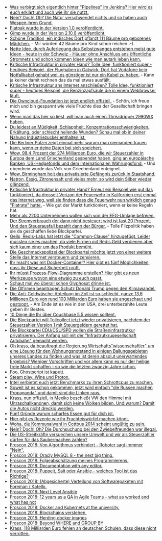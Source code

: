 * [Was verbirgt sich eigentlich hinter "Pipelines" im Jenkins? Hier wird es euch erklärt und auch wie ihr sie nutzt.](https://opensource.com/article/18/8/devops-jenkins-2)
* [Nein? Doch! Oh? Die Natur verschwendet nichts und so haben auch Wespen ihren Grund.](http://www.sonnenseite.com/de/umwelt/wespen-sind-genau-wie-bienen-wichtige-nuetzlinge.html)
* [Flatpak wurde in der Version 1.0 veröffentlicht.](https://www.phoronix.com/scan.php?page=news_item&px=Flatpak-1.0-Released)
* [Gimp wurde in der Version 2.10.6 veröffentlicht.](https://www.pro-linux.de/news/1/26213/gimp-2106-mit-weiteren-neuerungen.html)
* [Schöne Tradition, ein indisches Dorf pflanzt 111 Bäume pro geborenes Mädchen.](https://netzfrauen.org/2018/08/20/indien-2/) - Mir würden 42 Bäume pro Kind schon reichen :-).
* [Nette Idee, durch Auferlegung des Selbstzwanges entstehen meist gute Ideen - heute in der Schweiz - Häuser ohne Anschluss ans öffentliche Stromnetz und schon kommen Ideen wie man autark leben kann.](http://www.sonnenseite.com/de/zukunft/neubau-ohne-netzanschluss.html)
* [Kritische Infrastruktur in privater Hand? Tolle Idee, funktioniert super - heutiges Beispiel, der Flughaben in Gatwick. Dort hat Vodafone kein Notfallkabel gehabt weil es günstiger ist nur ein Kabel zu haben.](https://blog.fefe.de/?ts=a585f457) - Kann ja keiner damit rechnen das da mal etwas ausfällt.
* [Kritische Infrastruktur ans Internet anschließen? Tolle Idee, funktioniert super - heutiges Beispiel, die Benzinzapfsäule die in einem Webbrowser läuft.](https://blog.fefe.de/?ts=a585053c)
* [Die Owncloud-Foundation ist jetzt endlich offiziell.](https://www.pro-linux.de/news/1/26219/owncloud-foundation-geht-an-den-start.html) - Schön, ich freue mich und bin gespannt wie viele Früchte dies der Gesellschaft bringen wird.
* [Wenn man das hier so liest, will man auch einen Threadripper 2990WX haben.](https://www.phoronix.com/scan.php?page=news_item&px=Threadripper-2990WX-DragonFly)
* [Du leidest an Müdigkeit, Schlappheit, Konzentrationsschwierigkeiten, Erkältung, oder schlecht heilende Wunden? Schau mal ob in deiner Nahung Industriezucker enthalten ist.](https://netzfrauen.org/2018/08/21/zucker-2-2/)
* [Die Berliner Polzei zeigt einmal mehr warum man niemanden trauen kann, wenn er deine Daten bei sich speichert.](https://blog.fefe.de/?ts=a582f160)
* [Wow, 98,4 Prozent der 274 Milliarden Euro, die wir Steuerzahler in Europa dem Land Griechenland gespendet haben, ging an europäische Banken, US-Hedgefonds und dem Internationalen Währungsfond.](https://netzfrauen.org/2018/08/21/griechenland-2/) - Und obendrein wurde das Volk von Griechenland enteignet.
* [Wow, Birmingham holt das privatisierte Gefängnis zurück in Staatshand.](https://blog.fefe.de/?ts=a582e016)
* [Natron, Essig, Zitronensaft und vieles mehr, so wird dein Silber wieder glänzend.](https://www.smarticular.net/silber-reinigen-angelaufen-hausmittel-essig-natron-salz/)
* [Kritische Infrastruktur in privater Hand? Erneut ein Beispiel wie gut das funktioniert, da drosselt Verizon der Feuerwehr in Kalifornien erst einmal das Internet weg, weil sie finden dass die Feuerwehr nun wirklich genug "Flatrate" hatte.](https://blog.fefe.de/?ts=a582b920) - Wie gut der Markt funktioniert, wenn er keine Regeln hat.
* [Mehr als 2200 Unternehmen wollen sich von der EEG-Umlage befreien. Der Stromverbrauch der dann nicht besteuert wird ist fast 20 Prozent. Und den Steuerausfall bezahlt dann der Bürger.](http://www.sonnenseite.com/de/wirtschaft/mehr-als-2200-unternehmen-beantragen-teilweise-befreiung-von-eeg-umlage.html) - Tolle Filzpolitik haben sie da geschaffen liebe Blockpartei.
* [Geilo, Redis-Labs hat jetzt die "Common-Clause" hinzugefügt. Leider mussten sie es machen, da viele Firmen mit Redis Geld verdienen aber sich kaum einer um das Produkt bemüht.](https://blog.fefe.de/?ts=a583e806)
* [Die Geschmackspolizei der Blockpartei möchte jetzt von einer weitere Stelle das Internet versteuern und zensieren.](https://blog.fefe.de/?ts=a58381a0)
* [Ihr macht was mit Docker-Container? Hier gibt es fünf Möglichkeiten, dass ihr Diese auf Sicherheit prüft.](https://opensource.com/article/18/8/tools-container-security)
* [Ihr müsst Prozess-Flow-Diagramme erstellen? Hier gibt es neun Werkzeuge wovon eins etwaig zu euch passt.](https://opensource.com/article/18/8/flowchart-diagramming-linux)
* [Schaut mal wo überall schon Glyphosat drinne ist.](https://netzfrauen.org/2018/08/22/glyphosat-2/)
* [Die Ölfirmen beantragen Schutz Donald Trump gegen den Klimawandel.](https://blog.fefe.de/?ts=a5836a0d)
* [Die Anti-Geldwäsche-Abteilung im Zoll ist so schlecht, ganze 13,6 Millionen Euro von rund 100 Milliarden Euro haben sie angeschaut und gestoppt.](https://blog.fefe.de/?ts=a5836ac3) - Am Ende ist es wie in den USA, drei unterbezahlte Leute geben ihr Bestes.
* [10 Dinge die Ihr über Couchbase 5.5 wissen solltent.](https://blog.couchbase.com/10-other-things-that-developers-must-know-about-couchbase/)
* [Die Blockpartei will Tollcollect jetzt wieder privatisieren, nachdem der Steuerzahler Version 1 mit Steuergeldern gerettet hat.](https://blog.fefe.de/?ts=a583628e)
* [Die Blockpartei CDU/CSU/SPD wollen die Straßeninfrastrutkur privatisieren. Der Anfang soll mit der "Infrastrutkrugesellschaft Autobahn" gemacht werden.](https://www.neopresse.com/wirtschaft/das-miese-geschaeft-auf-deutschen-autobahnen-milliardenloecher/)
* [Oh krass, da beauftragt die Regierung Wirtschafts"wissenschaftler" um eine Lösung für den Wohnungsnotstand in einigen Ballungsgebieten unseres Landes zu finden und was ist deren absolut unerwartendes Ergebnis? Weniger Vorschriften und vor allem kann es nur der heilige freie Markt schaffen - so wie die letzten zwanzig Jahre schon.](https://blog.fefe.de/?ts=a5805565)
* [Foo, Ghostscript ist kaputt.](https://blog.fefe.de/?ts=a5804e0c)
* [Steam play, Wine und Proton.](https://games4linux.de/steam-play-wine-und-proton-ein-ueberblick/)
* [Intel verbietet euch jetzt Benchmarks zu ihren Schrottcpus zu machen.](https://blog.fefe.de/?ts=a580bb70)
* [Soweit ist es schon gekommen, jetzt wird einfach "die Russen machen Propaganda" und damit sind die Linken raus.](https://tuxproject.de/blog/2018/08/iwan-des-tages-uebler-bote-ueble-botschaft/)
* [Krass, nun offiziell, in Mexiko beschießt VW den Himmel mit Ultraschallkanonen, damit sich keine Wolken bilden. Und warum? Damit die Autos nicht dreckig werden.](https://blog.fefe.de/?ts=a5803c00)
* [Fünf Gründe warum scharfes Essen gut für dich ist.](https://www.smarticular.net/scharf-essen-gesundheit-antibakteriell-abnehmen-chili-ingwer/)
* [Hier gibt es Rezepte wie ihr Fruchteiswürfel machen könnt.](https://www.smarticular.net/fruchteis-wuerfel-am-stiel-selber-machen-grundrezept/)
* [Woha, die Kommunalwahl in Cottbus 2014 scheint ungültig zu sein.](https://blog.fefe.de/?ts=a57ec48f)
* [Nein? Doch! Oh? Die Durchsuchung bei den Zwiebelfreunden war illegal.](https://blog.fefe.de/?ts=a58115b2)
* [Die US-Streitkräfte versuechen unsere Umwelt und wir als Steuerzahler dürfen für das Saubermachen zahlen?](https://weltnetz.tv/story/1589-us-streitkraefte-verseuchen-die-umwelt)
* [Froscon 2018: Von Algorithmus verhindert - Roboter sagt immmer "Nein".](https://mirror.netcologne.de/CCC/events/froscon/2018/h264-hd/froscon2018-2211-deu-Vom_Algorithmus_verhindert_-_Roboter_sagt_immer_Nein_hd.mp4)
* [Froscon 2018: Oracly MySQL 8 - the next big thing.](https://koeln.ftp.media.ccc.de/events/froscon/2018/h264-hd/froscon2018-2201-deu-MySQL_8_-_The_next_big_thing_hd.mp4)
* [Froscon 2018: Folgeabschätzung meines Programmierens.](https://koeln.ftp.media.ccc.de/events/froscon/2018/h264-hd/froscon2018-2217-deu-Folgeabschaetzung_meines_Programms_hd.mp4)
* [Froscon 2018: Documentation with any editor.](https://mirror.netcologne.de/CCC/events/froscon/2018/h264-hd/froscon2018-2192-eng-Documentation_with_any_editor_hd.mp4)
* [Froscon 2018: Puppelt, Salt oder Ansible - welches Tool ist das Richtige?](https://mirror.netcologne.de/CCC/events/froscon/2018/h264-hd/froscon2018-2160-deu-Puppet_Salt_oder_Ansible_-_welches_Tool_ist_das_Richtige_hd.mp4)
* [Froscon 2018: (Abgesicherte) Verteilung von Softwarepaketen mit Foreman / Katello.](https://mirror.netcologne.de/CCC/events/froscon/2018/h264-hd/froscon2018-2154-deu-Abgesicherte_Verteilung_von_Softwarepaketen_mit_Foreman_Katello_hd.mp4)
* [Froscon 2018: Next Level Ansible](https://koeln.ftp.media.ccc.de/events/froscon/2018/h264-hd/froscon2018-2130-deu-Next_Level_Ansible_hd.mp4)
* [Froscon 2018: 12 years as a QA in Agile Teams - what as worked and what has not](https://koeln.ftp.media.ccc.de/events/froscon/2018/h264-hd/froscon2018-2133-eng-12_years_as_QA_in_Agile_Teams_-_what_has_worked_and_what_hasnt_hd.mp4)
* [Froscon 2018: Docker and Kubernets at the university.](https://mirror.netcologne.de/CCC/events/froscon/2018/h264-hd/froscon2018-2264-eng-Docker_and_Kubernetes_at_the_university_Using_container_technology_for_science_and_teaching_hd.mp4)
* [Froscon 2018: Blockchains verstehen.](https://mirror.netcologne.de/CCC/events/froscon/2018/h264-hd/froscon2018-2221-deu-Blockchains_verstehen_Was_ist_Ethereum_was_sind_Smart_Contracts_und_warum_reden_alle_darueber_hd.mp4)
* [Froscon 2018: Herding docker images](https://koeln.ftp.media.ccc.de/events/froscon/2018/h264-hd/froscon2018-2187-deu-Herding_docker_images_hd.mp4)
* [Froscon 2018: Beyond WHERE and GROUP BY](https://koeln.ftp.media.ccc.de/events/froscon/2018/h264-hd/froscon2018-2179-eng-Beyond_WHERE_and_GROUP_BY_hd.mp4)
* [Krass, 118 Milliarden Euro fehlen an deutschen Schulen, dass diese nicht verrotten.](https://www.neopresse.com/politik/dach/deutschland-zerfaellt-118-milliarden-euro-fehlen-an-schulen/)
